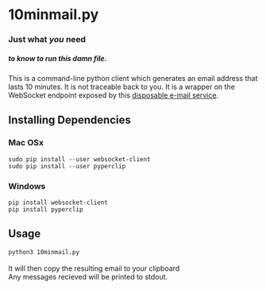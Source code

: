 # 10minmail.py
### Just what *you* need
##### _to know to run this damn file._


This is a command-line python client which generates an email address that lasts 10 minutes. It is not traceable back to you. It is a wrapper on the WebSocket endpoint exposed by this [disposable e-mail service](https://dropmail.me/en/).

## Installing Dependencies
### Mac OSx
`sudo pip install --user websocket-client`
<br>
`sudo pip install --user pyperclip`
### Windows
`pip install websocket-client`
<br>
`pip install pyperclip`
## Usage
`python3 10minmail.py`
<br><br>
It will then copy the resulting email to your clipboard
<br>
Any messages recieved will be printed to stdout.